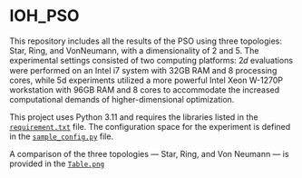 # IOH_PSO

This repository includes all the results of the PSO using three topologies: Star, Ring, and VonNeumann, with a dimensionality of 2 and 5. The experimental settings consisted of two computing platforms: 2𝑑 evaluations were performed on an Intel i7 system with 32GB
RAM and 8 processing cores, while 5d experiments utilized a more powerful Intel Xeon W-1270P workstation with 96GB RAM and 8 cores to accommodate the increased computational demands of higher-dimensional
optimization.


This project uses Python 3.11 and requires the libraries listed in the [`requirement.txt`](./requirement.txt) file. The configuration space for the experiment is defined in the [`sample_config.py`](./sample_config.py) file.

A comparison of the three topologies — Star, Ring, and Von Neumann — is provided in the [`Table.png`](./Table.png)



